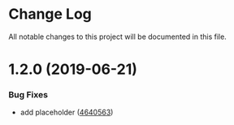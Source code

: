 # Change Log

All notable changes to this project will be documented in this file.

<a name="1.2.0"></a>
# 1.2.0 (2019-06-21)


### Bug Fixes

* add placeholder ([4640563](https://github.com/kikoruiz/frontend-mv--uilib-components/commit/4640563))



